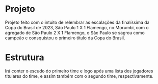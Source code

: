 
# Projeto

Projeto feito com o intuito de relembrar as escalações da finalíssima da Copa do Brasil de 2023, São Paulo 1 X 1 Flamengo, no Morumbi, com o agregado de São Paulo 2 X 1 Flamengo, o São Paulo se sagrou como campeão e consquistou o primeiro título da Copa do Brasil.

# Estrutura

Irá conter o escudo do primeiro time e logo após uma lista dos jogadores titulares do time, e assim também com o segundo time, respectivamente.



